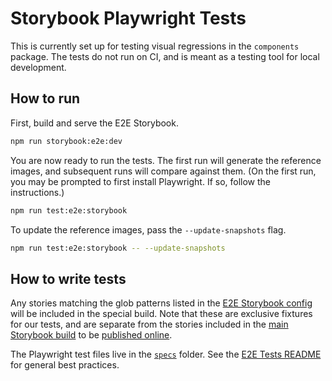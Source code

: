 # Storybook Playwright Tests

This is currently set up for testing visual regressions in the `components` package. The tests do not run on CI, and is meant as a testing tool for local development.

## How to run

First, build and serve the E2E Storybook.

```sh
npm run storybook:e2e:dev
```

You are now ready to run the tests. The first run will generate the reference images, and subsequent runs will compare against them. (On the first run, you may be prompted to first install Playwright. If so, follow the instructions.)

```sh
npm run test:e2e:storybook
```

To update the reference images, pass the `--update-snapshots` flag.

```sh
npm run test:e2e:storybook -- --update-snapshots
```

## How to write tests

Any stories matching the glob patterns listed in the [E2E Storybook config](./storybook/main.js) will be included in the special build. Note that these are exclusive fixtures for our tests, and are separate from the stories included in the [main Storybook build](../../storybook/main.js) to be [published online](https://wordpress.github.io/gutenberg/).

The Playwright test files live in the [`specs`](./specs/) folder. See the [E2E Tests README](../e2e/README.md) for general best practices.
